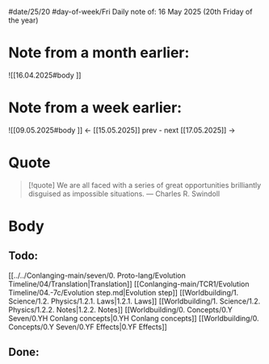 
#date/25/20
#day-of-week/Fri
Daily note of: 16 May 2025 (20th Friday of the year)

# Note from a month earlier:
![[16.04.2025#body ]]

# Note from a week earlier:
![[09.05.2025#body ]]
 <- [[15.05.2025]] prev - next [[17.05.2025]] ->
# Quote

> [!quote] We are all faced with a series of great opportunities brilliantly disguised as impossible situations.
> — Charles R. Swindoll
# Body

## Todo:

[[../../Conlanging-main/seven/0. Proto-lang/Evolution Timeline/04/Translation|Translation]]
[[Conlanging-main/TCR1/Evolution Timeline/04.-7c/Evolution step.md|Evolution step]]
[[Worldbuilding/1. Science/1.2. Physics/1.2.1. Laws|1.2.1. Laws]]
[[Worldbuilding/1. Science/1.2. Physics/1.2.2. Notes|1.2.2. Notes]]
[[Worldbuilding/0. Concepts/0.Y Seven/0.YH Conlang concepts|0.YH Conlang concepts]]
[[Worldbuilding/0. Concepts/0.Y Seven/0.YF Effects|0.YF Effects]]
## Done: